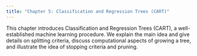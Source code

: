```yaml
---
title: "Chapter 5: Classification and Regression Trees (CART)"
---
```

This chapter introduces Classification and Regression Trees (CART), a well-established machine learning procedure. We explain the main idea and give details on splitting criteria, discuss computational aspects of growing a tree, and illustrate the idea of stopping criteria and pruning.